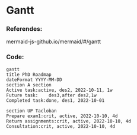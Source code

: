 # Gantt

<h3 align="left">Referendes:</h3>
mermaid-js-github.io/mermaid/#/gantt

<h3 align="left">Code:</h3>

```mermaid
gantt
title PhD Roadmap
dateFormat YYYY-MM-DD
section A section
Active task:active, des2, 2022-10-11, 1w
Future task:    des3,after des2,1w
Completed task:done, des1, 2022-10-01

section UP Tacloban
Prepare exam1:crit, active, 2022-10-10, 4d
Return assignments:crit, active, 2022-10-10, 4d
Consultation:crit, active, 2022-10-10, 4d
```
